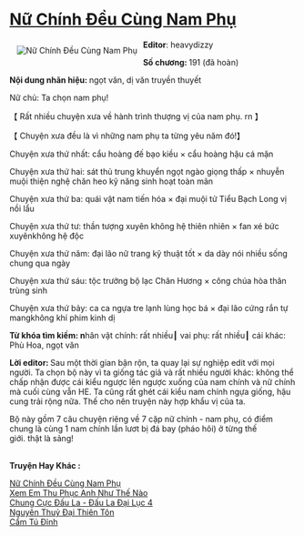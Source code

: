 <a href="https://utruyen.com/truyen/nu-chinh-deu-cung-nam-phu/19191/" title="Nữ Chính Đều Cùng Nam Phụ"><h1>Nữ Chính Đều Cùng Nam Phụ</h1></a><div style="display:table"><img align="right" style="float: left; padding: 10px;" src="https://utruyen.com/images/story/200x260/nu-chinh-deu-cung-nam-phu.jpg" alt="Nữ Chính Đều Cùng Nam Phụ"><b>Editor</b>: heavydizzy<p></p><b>Số chương: </b>191 (đã hoàn)<p></p><b>Nội dung nhãn hiệu: </b>ngọt văn, dị văn truyền thuyết<p></p>Nữ chủ: Ta chọn nam phụ!<p></p>【 Rất nhiều chuyện xưa về hành trình thượng vị của nam phụ. rn 】<p></p>【 Chuyện xưa đều là vì những nam phụ ta từng yêu năm đó!】<p></p>Chuyện xưa thứ nhất: cẩu hoàng đế bạo kiều × cẩu hoàng hậu cá mặn<p></p>Chuyện xưa thứ hai: sát thủ trung khuyển ngọt ngào giọng thấp × nhuyễn muội thiện nghệ chăn heo kỹ năng sinh hoạt toàn mãn<p></p>Chuyện xưa thứ ba: quái vật nam tiến hóa × đại muội tử Tiểu Bạch Long vị nồi lẩu<p></p>Chuyện xưa thứ tư: thần tượng xuyên không hệ thiên nhiên × fan xé bức xuyênkhông hệ độc <p></p>Chuyện xưa thứ năm: đại lão nữ trang kỹ thuật tốt × da dày nói nhiều sống chung qua ngày<p></p>Chuyện xưa thứ sáu: tộc trưởng bộ lạc Chân Hương × công chúa hòa thân trùng sinh<p></p>Chuyện xưa thứ bảy: ca ca ngựa tre lạnh lùng học bá × đại lão cứng rắn tự mangkhông khí phim kinh dị<p></p><b>Từ khóa tìm kiếm: n</b>hân vật chính: rất nhiều┃ vai phụ: rất nhiều┃ cái khác: Phù Hoa, ngọt văn<p></p><b>Lời editor: </b>Sau một thời gian bận rộn, ta quay lại sự nghiệp edit với mọi người. Ta chọn bộ này vì ta giống tác giả và rất nhiều người khác: không thể chấp nhận được cái kiểu ngược lên ngược xuống của nam chính và nữ chính mà cuối cùng vẫn HE. Ta cũng rất ghét cái kiểu nam chính ngựa giống, hậu cung trải rộng nữa. Thế cho nên truyện này hợp khẩu vị của ta.<p></p>Bộ này gồm 7 câu chuyện riêng về 7 cặp nữ chính - nam phụ, có điểm chung là cùng 1 nam chính lần lươt bị đá bay (pháo hôi) ở từng thế giới. thật là sảng!</div><p><br><b>Truyện Hay Khác :</b></p><a href="https://utruyen.com/truyen/nu-chinh-deu-cung-nam-phu/19191/" alt="Nữ Chính Đều Cùng Nam Phụ">Nữ Chính Đều Cùng Nam Phụ</a><br/><a href="https://utruyen.com/truyen/xem-em-thu-phuc-anh-nhu-the-nao/19188/" alt="Xem Em Thu Phục Anh Như Thế Nào">Xem Em Thu Phục Anh Như Thế Nào</a><br/><a href="https://github.com/quanluxury/ngontinhhot/tree/master/truyenhay/18485" alt="Chung Cực Đấu La - Đấu La Đại Lục 4">Chung Cực Đấu La - Đấu La Đại Lục 4</a><br/><a href="https://github.com/quanluxury/ngontinhhot/tree/master/truyenhay/19144" alt="Nguyên Thuỷ Đại Thiên Tôn">Nguyên Thuỷ Đại Thiên Tôn</a><br/><a href="https://images.google.td/url?q=https%3A%2F%2Futruyen.com%2Ftruyen%2Fcam-tu-dinh%2F19036%2F" alt="Cẩm Tú Đỉnh">Cẩm Tú Đỉnh</a><br/>